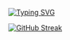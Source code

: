 <a href="https://git.io/typing-svg"><img src="https://readme-typing-svg.herokuapp.com?font=Tilt+Neon&size=40&pause=1000&color=228B22&center=true&vCenter=true&multiline=true&random=false&width=850&height=150&lines=user%40server%3A~%23_+whoami;rootshellace" alt="Typing SVG" /></a>

<a href="https://git.io/streak-stats"><img src="https://github-readme-streak-stats.herokuapp.com?user=rootshellace&theme=gruvbox-duo&date_format=j%20M%5B%20Y%5D&hide_longest_streak=true" alt="GitHub Streak" /></a>


<!--
**rootshellace/rootshellace** is a ✨ _special_ ✨ repository because its `README.md` (this file) appears on your GitHub profile.

Here are some ideas to get you started:

- 🔭 I’m currently working on ...
- 🌱 I’m currently learning ...
- 👯 I’m looking to collaborate on ...
- 🤔 I’m looking for help with ...
- 💬 Ask me about ...
- 📫 How to reach me: ...
- 😄 Pronouns: ...
- ⚡ Fun fact: ...
-->

